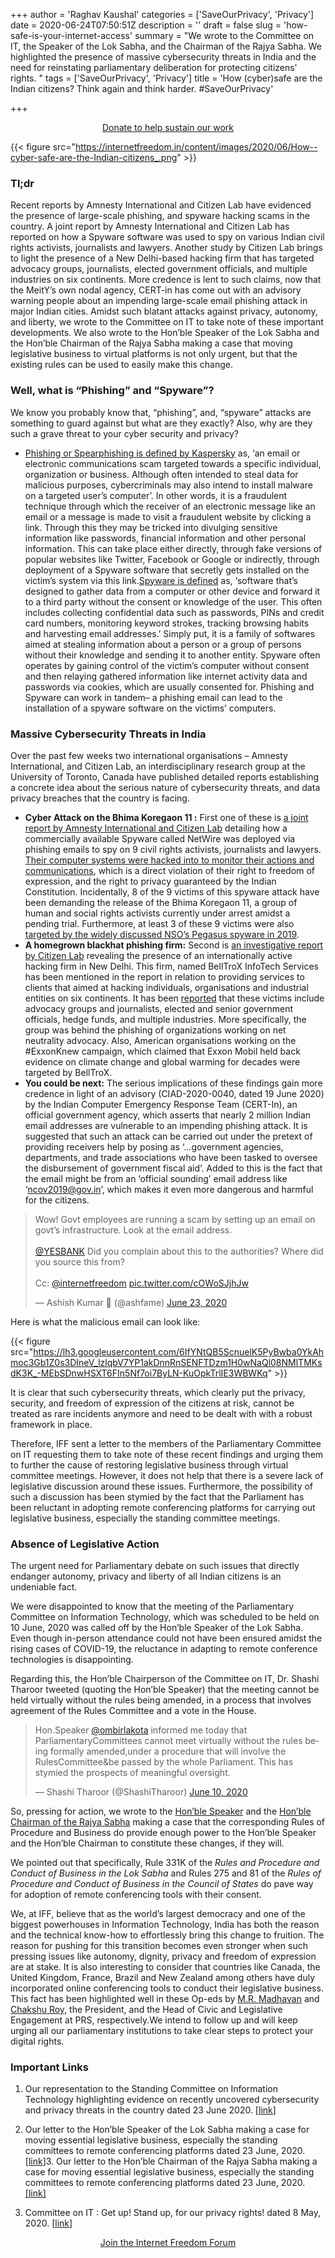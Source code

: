 +++
author = 'Raghav Kaushal'
categories = ['SaveOurPrivacy', 'Privacy']
date = 2020-06-24T07:50:51Z
description = ''
draft = false
slug = 'how-safe-is-your-internet-access'
summary = "We wrote to the Committee on IT, the Speaker of the Lok Sabha, and the Chairman of the Rajya Sabha. We highlighted the presence of massive cybersecurity threats in India and the need for reinstating parliamentary deliberation for protecting citizens' rights. "
tags = ['SaveOurPrivacy', 'Privacy']
title = 'How (cyber)safe are the Indian citizens? Think again and think harder. #SaveOurPrivacy'

+++


<div style="text-align:center;">
    <a href="https://internetfreedom.in/donate/" class="button">Donate to help sustain our work</a>
</div>

{{< figure src="https://internetfreedom.in/content/images/2020/06/How--cyber-safe-are-the-Indian-citizens_.png" >}}

### Tl;dr

Recent reports by Amnesty International and Citizen Lab have evidenced the presence of large-scale phishing, and spyware hacking scams in the country. A joint report by Amnesty International and Citizen Lab has reported on how a Spyware software was used to spy on various Indian civil rights activists, journalists and lawyers. Another study by Citizen Lab brings to light the presence of a New Delhi-based hacking firm that has targeted advocacy groups, journalists, elected government officials, and multiple industries on six continents. More credence is lent to such claims, now that the MeitY’s own nodal agency, CERT-in has come out with an advisory warning people about an impending large-scale email phishing attack in major Indian cities. Amidst such blatant attacks against privacy, autonomy, and liberty, we wrote to the Committee on IT to take note of these important developments. We also wrote to the Hon’ble Speaker of the Lok Sabha and the Hon’ble Chairman of the Rajya Sabha making a case that moving legislative business to virtual platforms is not only urgent, but that the existing rules can be used to easily make this change.

### Well, what is “Phishing” and “Spyware”?

We know you probably know that, “phishing”, and, “spyware” attacks are something to guard against but what are they exactly? Also, why are they such a grave threat to your cyber security and privacy?

* [Phishing or Spearphishing is defined by Kaspersky](https://www.kaspersky.co.in/resource-center/definitions/spear-phishing) as, ‘an email or electronic communications scam targeted towards a specific individual, organization or business. Although often intended to steal data for malicious purposes, cybercriminals may also intend to install malware on a targeted user’s computer’. In other words, it is a fraudulent technique through which the receiver of an electronic message like an email or a message is made to visit a fraudulent website by clicking a link. Through this they may be tricked into divulging sensitive information like passwords, financial information and other personal information. This can take place either directly, through fake versions of popular websites like Twitter, Facebook or Google or indirectly, through deployment of a Spyware software that secretly gets installed on the victim’s system via this link.[Spyware is defined](https://www.kaspersky.co.in/resource-center/threats/spyware) as, ‘software that’s designed to gather data from a computer or other device and forward it to a third party without the consent or knowledge of the user. This often includes collecting confidential data such as passwords, PINs and credit card numbers, monitoring keyword strokes, tracking browsing habits and harvesting email addresses.’ Simply put, it is a family of softwares aimed at stealing information about a person or a group of persons without their knowledge and sending it to another entity. Spyware often operates by gaining control of the victim’s computer without consent and then relaying gathered information like internet activity data and passwords via cookies, which are usually consented for. Phishing and Spyware can work in tandem– a phishing email can lead to the installation of a spyware software on the victims’ computers.

### Massive Cybersecurity Threats in India

Over the past few weeks two international organisations – Amnesty International, and Citizen Lab, an interdisciplinary research group at the University of Toronto, Canada have published detailed reports establishing a concrete idea about the serious nature of cybersecurity threats, and data privacy breaches that the country is facing.

* **Cyber Attack on the Bhima Koregaon 11 :** First one of these is [a joint report by Amnesty International and Citizen Lab](https://www.amnesty.org/en/latest/research/2020/06/india-human-rights-defenders-targeted-by-a-coordinated-spyware-operation/) detailing how a commercially available Spyware called NetWire was deployed via phishing emails to spy on 9 civil rights activists, journalists and lawyers. [Their computer systems were hacked into to monitor their actions and communications](https://www.livemint.com/technology/tech-news/activists-fighting-for-release-of-bhima-koregaon-11-targeted-by-spyware-in-2019-amnesty-11592404556139.html), which is a direct violation of their right to freedom of expression, and the right to privacy guaranteed by the Indian Constitution. Incidentally, 8 of the  9 victims of this spyware attack have been demanding the release of the Bhima Koregaon 11, a group of human and social rights activists currently under arrest amidst a pending trial. Furthermore, at least 3 of these 9 victims were also [targeted by the widely discussed  NSO’s Pegasus spyware in 2019](https://thewire.in/tech/pegasus-spyware-bhima-koregaon-activists-warning-whatsapp).
* **A homegrown blackhat phishing firm:** Second is [an investigative report by Citizen Lab](https://citizenlab.ca/2020/06/dark-basin-uncovering-a-massive-hack-for-hire-operation/) revealing the presence of an internationally active hacking firm in New Delhi. This firm, named BellTroX InfoTech Services has been mentioned in the report in relation to providing services to clients that aimed at hacking individuals, organisations and industrial entities on six continents. It has been [reported](https://www.reuters.com/article/us-india-cyber-mercenaries-exclusive/exclusive-obscure-indian-cyber-firm-spied-on-politicians-investors-worldwide-idUSKBN23G1GQ) that these victims include advocacy groups and journalists, elected and senior government officials, hedge funds, and multiple industries. More specifically, the group was behind the phishing of organizations working on net neutrality advocacy. Also, American organisations working on the #ExxonKnew campaign, which claimed that Exxon Mobil held back evidence on climate change and global warming for decades were targeted by BellTroX.
* **You could be next:** The serious implications of these findings gain more credence in light of an advisory (CIAD-2020-0040, dated 19 June 2020) by the Indian Computer Emergency Response Team (CERT-In), an official government agency, which asserts that nearly 2 million Indian email addresses are vulnerable to an impending phishing attack. It is suggested that such an attack can be carried out under the pretext of providing  receivers help by posing as ‘...government agencies, departments, and trade associations who have been tasked to oversee the disbursement of government fiscal aid’. Added to this is the fact that the email might be from an ‘official sounding’ email address like ‘[ncov2019@gov.in](mailto:ncov2019@gov.in)’, which makes it even more dangerous and harmful for the citizens.

<blockquote class="twitter-tweet"><p lang="en" dir="ltr">Wow! Govt employees are running a scam by setting up an email on govt’s infrastructure. Look at the email address.<br><br>⁦<a href="https://twitter.com/YESBANK?ref_src=twsrc%5Etfw">@YESBANK</a>⁩ Did you complain about this to the authorities? Where did you source this from?<br><br>Cc: ⁦<a href="https://twitter.com/internetfreedom?ref_src=twsrc%5Etfw">@internetfreedom</a>⁩ <a href="https://t.co/cOWoSJjhJw">pic.twitter.com/cOWoSJjhJw</a></p>&mdash; Ashish Kumar 🐲 (@ashfame) <a href="https://twitter.com/ashfame/status/1275457224291151876?ref_src=twsrc%5Etfw">June 23, 2020</a></blockquote>
<script async src="https://platform.twitter.com/widgets.js" charset="utf-8"></script>

Here is what the malicious email can look like:

{{< figure src="https://lh3.googleusercontent.com/6IfYNtQB5ScnuelK5PyBwba0YkAhmoc3Gb1Z0s3DIneV_lzlqbV7YP1akDnnRnSENFTDzm1H0wNaQl08NMlTMKsdK3K_-MEbSDnwHSXT6FIn5Nf7oi7ByLN-KuOpkTrlIE3WBWKq" >}}

It is clear that such cybersecurity threats, which clearly put the privacy, security, and freedom of expression of the citizens at risk, cannot be treated as rare incidents anymore and need to be dealt with with a robust framework in place.

Therefore, IFF sent a letter to the members of the Parliamentary Committee on IT requesting them to take note of these recent findings and urging them to further the cause of restoring legislative business through virtual committee meetings. However, it does not help that there is a severe lack of legislative discussion around these issues. Furthermore, the  possibility of such a discussion has been stymied by the fact that the Parliament has been reluctant in adopting remote conferencing platforms for carrying out legislative business, especially the standing committee meetings.

### Absence of Legislative Action

The urgent need for Parliamentary debate on such issues that directly endanger autonomy, privacy and liberty of all Indian citizens is an undeniable fact.

We were disappointed to know that the meeting of the Parliamentary Committee on Information Technology, which was scheduled to be held on 10 June, 2020 was called off by the Hon’ble Speaker of the Lok Sabha. Even though in-person attendance could not have been ensured amidst the rising cases of COVID-19, the reluctance in adapting to remote conference technologies is disappointing.

Regarding this, the Hon’ble Chairperson of the Committee on IT, Dr. Shashi Tharoor tweeted (quoting the Hon’ble Speaker) that the meeting cannot be held virtually without the rules being amended, in a process that involves agreement of the Rules Committee and a vote in the House.

<blockquote class="twitter-tweet"><p lang="en" dir="ltr">Hon.Speaker <a href="https://twitter.com/ombirlakota?ref_src=twsrc%5Etfw">@ombirlakota</a> informed me today that ParliamentaryCommittees cannot meet virtually without the rules being formally amended,under a procedure that will involve the RulesCommittee&amp;be passed by the whole Parliament. This has stymied the prospects of meaningful oversight.</p>&mdash; Shashi Tharoor (@ShashiTharoor) <a href="https://twitter.com/ShashiTharoor/status/1270726565626671104?ref_src=twsrc%5Etfw">June 10, 2020</a></blockquote>
<script async src="https://platform.twitter.com/widgets.js" charset="utf-8"></script>

So, pressing for action, we wrote to the [Hon’ble Speaker](https://docs.google.com/document/d/1fAB1pJWLEdZvDJA0yJXvPsFkwfYksXtxT4esqQEEuAY/edit) and the [Hon’ble Chairman of the Rajya Sabha](https://docs.google.com/document/d/1ivkaLL5GW23eulZpOqQy73UQjwcvcIHt122dO1pDTmk/edit) making a case that the corresponding Rules of Procedure and Business do provide enough power to the Hon’ble Speaker and the Hon’ble Chairman to constitute these changes, if they will.

We pointed out that specifically, Rule 331K of the _Rules and Procedure and Conduct of Business in the Lok Sabha_ and Rules 275 and 81 of the _Rules of Procedure and Conduct of Business in the Council of States_ do pave way for adoption of remote conferencing tools with their consent.

We, at IFF,  believe that as the world’s largest democracy and one of the biggest powerhouses in Information Technology, India has both the reason and the technical know-how to effortlessly bring this change to fruition. The reason for pushing for this transition becomes even stronger when such pressing issues like autonomy, dignity, privacy and freedom of expression are at stake. It is also interesting to consider that countries like Canada, the United Kingdom, France, Brazil and New Zealand among others have duly incorporated online conferencing tools to conduct their legislative business. This fact has been highlighted well in these Op-eds by [M.R. Madhavan](https://www.thehindu.com/opinion/op-ed/indias-parliament-is-missing-in-action/article31742536.ece) and [Chakshu Roy](https://indianexpress.com/article/opinion/editorials/coronavirus-covid-19-meeting-moving-house-online-6371526/), the President, and the Head of Civic and Legislative Engagement at PRS, respectively.We intend to follow up and will keep urging all our parliamentary institutions to take clear steps to protect your digital rights.

### Important Links

1. Our representation to the Standing Committee on Information Technology highlighting evidence on recently uncovered cybersecurity and privacy threats in the country dated 23 June 2020. [[link](https://docs.google.com/document/d/1ZOWi8cgFsRY_DE4wMxe_rnXg5zt0n-6VOgW1MH7idzA/edit)]

2. Our letter to the Hon’ble Speaker of the Lok Sabha making a case for moving essential legislative business, especially the standing committees to remote conferencing platforms dated 23 June, 2020. [[link](https://docs.google.com/document/d/1fAB1pJWLEdZvDJA0yJXvPsFkwfYksXtxT4esqQEEuAY/edit)]3. Our letter to the Hon’ble Chairman of the Rajya Sabha making a case for moving essential legislative business, especially the standing committees to remote conferencing platforms dated 23 June, 2020. [[link]](https://docs.google.com/document/d/1ivkaLL5GW23eulZpOqQy73UQjwcvcIHt122dO1pDTmk/edit)

4. Committee on IT : Get up! Stand up, for our privacy rights! dated 8 May, 2020. [[link](https://internetfreedom.in/get-up-stand-up-for-our-privacy-rights/)]

<div style="text-align:center;">
    <a href="https://forum.internetfreedom.in/" class="button">Join the Internet Freedom Forum</a>
</div>




